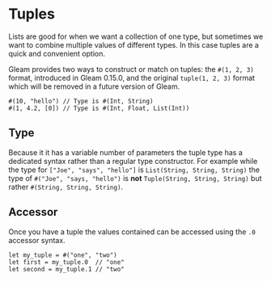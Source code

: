 # Tuples

Lists are good for when we want a collection of one type, but sometimes we want
to combine multiple values of different types. In this case tuples are a quick
and convenient option.

Gleam provides two ways to construct or match on tuples: the `#(1, 2, 3)` format,
introduced in Gleam 0.15.0, and the original `tuple(1, 2, 3)` format which will
be removed in a future version of Gleam.

```gleam
#(10, "hello") // Type is #(Int, String)
#(1, 4.2, [0]) // Type is #(Int, Float, List(Int))
```

## Type

Because it it has a variable number of parameters the tuple type has a dedicated syntax rather than a regular type constructor.
For example while the type for `["Joe", "says", "hello"]` is `List(String, String, String)` the type of `#("Joe", "says, "hello")` is **not** `Tuple(String, String, String)` but rather `#(String, String, String)`.

## Accessor

Once you have a tuple the values contained can be accessed using the `.0`
accessor syntax.

```gleam
let my_tuple = #("one", "two")
let first = my_tuple.0  // "one"
let second = my_tuple.1 // "two"
```

